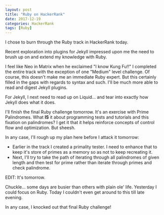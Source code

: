 ```yaml
---
layout: post
title: "Ruby on HackerRank"
date: 2017-12-19
categories: HackerRank
tags: [Ruby]
---
```


I chose to burn through the Ruby track in HackerRank today.

Recent exploration into plugins for Jekyll impressed upon me the need to brush up on and extend my knowledge with Ruby.

I feel like Neo in Matrix when he exclaimed "I know Kung Fu!!"  I completed the entire track with the exception of one "Medium" level challenge.  Of course, this doesn't make me an immediate Ruby expert.  But this certainly filled in the gaps with regards to syntax and such.  I'll be much more able to read and digest Jekyll plugins.

For Jekyll, I next need to read up on Liquid... and tear into exactly how Jekyll does what it does.

I'll finish the final Ruby challenge tomorrow.  It's an exercise with Prime Palindromes.  What **IS** it about programming tests and tutorials and this fixation on palindromes?  I get it that it helps reinforce concepts of control flow and optimization.  But sheesh.

In any case, I'll rough up my plan here before I attack it tomorrow:

* Earlier in the track I created a primality tester.  I need to enhance that to keep it's store of primes as a memory so as not to keep recreating it.
* Next, I'll try to take the path of iterating through all palindromes of given length and then test for prime rather than iterate through primes and check palindrome.


EDIT:  It's tomorrow.

Chuckle... some days are busier than others with plain ole' life.  Yesterday I could focus on Ruby.  Today I couldn't even get around to this till late evening.

In any case, I knocked out that final Ruby challenge!
